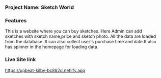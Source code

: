 ### Project Name: Sketch World
### Features
This is a website where you can buy sketches. Here Admin can add sketches with sketch name,price and sketch photo. All the data are loaded from the database. It can also collect user's purchase time and date.It also has spinner in the homepage for loading data.

### Live Site link
https://upbeat-kilby-bc862d.netlify.app